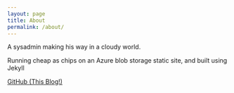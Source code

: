 ```yaml
---
layout: page
title: About
permalink: /about/
---
```


A sysadmin making his way in a cloudy world.

Running cheap as chips on an Azure blob storage static site, and built using Jekyll

[GitHub (This Blog!)](https://github.com/iaingblack/rootisgod)